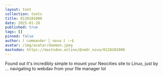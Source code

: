 ```yaml
---
layout: toot
collection: toots
title: 0128101000
date: 2025-01-28
published: true
tags: []
pinned: false
author: ⸸ commander ░ nova ⸸ :~$
avatar: /img/avatar/daemon.jpeg
mastodon: https://mastodon.online/@cmdr_nova/0128101000
---
```


Found out it's incredibly simple to mount your Neocities site to Linux, just by ... navigating to webdav from your file manager lol
